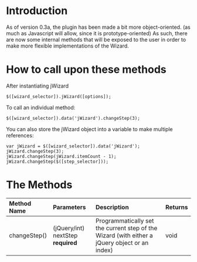 # Introduction #
As of version 0.3a, the plugin has been made a bit more object-oriented. (as much as Javascript will allow, since it is prototype-oriented) As such, there are now some internal methods that will be exposed to the user in order to make more flexible implementations of the Wizard.

# How to call upon these methods #
After instantiating jWizard
```
$([wizard_selector]).jWizard([options]);
```

To call an individual method:
```
$([wizard_selector]).data('jWizard').changeStep(3);
```

You can also store the jWizard object into a variable to make multiple references:
```
var jWizard = $([wizard_selector]).data('jWizard');
jWizard.changeStep(3);
jWizard.changeStep(jWizard.itemCount - 1);
jWizard.changeStep($([step_selector]));
```

# The Methods #
| Method Name | Parameters | Description | Returns |
|:------------|:-----------|:------------|:--------|
| changeStep() | (jQuery/int) nextStep **required** | Programmatically set the current step of the Wizard (with either a jQuery object or an index) | void    |